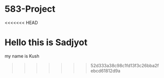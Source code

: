 # 583-Project
<<<<<<< HEAD

Hello this is Sadjyot
=======
my name is Kush
>>>>>>> 52d333a38c98c1fd13f3c26bba2febcd61812d9a
